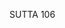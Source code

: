 SUTTA 106

[^1007]: See n.1000. Here, too, the term "imperturbable" seems to cover only the fourth jhāna and the two lower immaterial attainments.

[^1008]: MA says both objective sensual pleasures and sensual defilements are intended.

[^1009]: MA glosses: "having transcended the sense-sphere world and having resolved with a mind that has jhāna as its objective."

[^1010]: MA explains the phrase "his mind acquires confidence in this base" to mean that he attains either insight aimed at reaching arahantship or the access to the fourth jhāna. If he gains access to the fourth jhāna, this becomes his basis for attaining "the imperturbable," i.e., the fourth jhāna itself. But if he gains insight, then he decides upon perfecting wisdom by deepening his insight in order to reach arahantship. The decision "to perfect wisdom" may explain why so many of the following sections of this sutta, though culminating in attainments along the scale of concentration, are expressed in phrasing appro-
priate to the development of insight.

[^1011]: MA explains that this passage describes the rebirth process of one who could not realise arahantship after reaching the fourth jhāna. The "consciousness leading [to rebirth]" (samivattanikam viñ̃̃anam) is the resultant consciousness by which this person is reborn, and this has the same imperturbable nature as the kammically formative consciousness that attained to the fourth jhāna. Since it is the fourth-jhāna consciousness that determines rebirth, this person will be reborn in one of the celestial realms corresponding to the fourth jhāna.

[^1012]: MA says that this is the reflection of one who has attained the fourth jhāna. Since he includes material form among the things to be transcended, if he attains to the imperturbable he reaches the base of infinite space, and if he does not attain arahantship he is reborn in the plane of infinite space.

[^1013]: MA says that this is the reflection of one who has attained the base of infinite space. If he attains to the imperturbable, he reaches the base of infinite consciousness and is reborn in that plane if he does not reach arahantship.

[^1014]: This is the reflection of one who has attained the base of infinite consciousness and aims at attaining the base of nothingness.

[^1015]: MA calls this two-pointed voidness - the absence of "I" and "mine" - and says that this teaching of the base of nothingness is expounded by way of insight rather than concentration, the approach taken in the previous section. At MN 43.33, this contemplation is said to lead to the deliverance of mind through voidness.

[^1016]: MA calls this four-pointed voidness and explains thus: (i) he does not see his self anywhere; (ii) he does not see a self of his own that can be treated as something belonging to another, e.g., as a brother, friend, assistant, etc.; (iii) he does not see the self of another; (iv) he does not see the self of another that can be treated as something belonging to him. Ms has a note by $\overline{\mathrm{N}} \mathrm{m}$ : "These expressions [in this paragraph and the next] seem to have been stereotyped slogans or descriptions of the attainments of nothingness and neither-perception-nor-non-perception,
primarily non-Buddhist, and sometimes used as a basis for the existing-body [=personality] view." See Nm's note 19 to Vsm XXI, 53 for further discussion and other references.

[^1017]: MA glosses: "If the round of kamma had not been accumulated by me, now there would not be for me the round of results; if the round of kamma is not accumulated by me now, in the future there will not be the round of results." "What exists, what has come to be" are the five aggregates. The first part of the formula again seems to be a condensed formulation of a view held by non-Buddhists. Several suttas identify it as an expression for the annihilationist view, adapted by the Buddha with new meanings assigned to it. For other occurrences of this formula, see SN iii.55-56, 99, 183, 206; AN iv.69-72, v. 63.

[^1018]: MA says that he obtains the equanimity of insight, but from $ 11 it seems that the equanimity of the base of nei-ther-perception-nor-non-perception is also intended.

[^1019]: MA: This is said with reference to the rebirth of one who attains the base of neither-perception-nor-non-perception. The meaning is that he takes rebirth in the best, the highest, plane of existence.

[^1020]: Nissaya nissaya oghassa nittharana. MA: The Buddha has explained the crossing of the flood for a bhikkhu who uses as the basis (for reaching arahantship) any of the attainments from the third jhāna up to the fourth immaterial attainment.

[^1021]: MA: Ananda's question is intended to elicit from the Buddha an account of the practice of the dry-insight meditator (sukkhavipassaka), who attains arahantship without depending on a jhānic attainment.

[^1022]: Esa sakkāyo yāvatā sakkāyo. MA: This is the personality in its entirety - the round of the three realms of existence; there is no personality outside of this.

[^1023]: MA says that the arahantship of the dry-insight meditator is intended. MT adds that arahantship is called "the Deathless" because it has the flavour of the Deathless, being attained on the basis of Nibbāna the Deathless.

